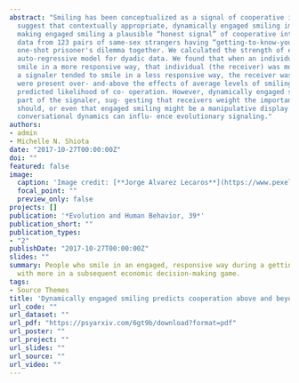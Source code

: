 ```yaml
---
abstract: "Smiling has been conceptualized as a signal of cooperative intent, yet smiles are easy to fake. We
  suggest that contextually appropriate, dynamically engaged smiling imposes an attentional cost, thereby
  making engaged smiling a plausible “honest signal” of cooperative intent. To test this hypothesis, we analyzed
  data from 123 pairs of same-sex strangers having “getting-to-know-you” conversations who subsequently played a
  one-shot prisoner's dilemma together. We calculated the strength of engagement in smiling using a cross-lagged
  auto-regressive model for dyadic data. We found that when an individual's partner (the signaler) tended to
  smile in a more responsive way, that individual (the receiver) was more likely to cooperate. Conversely, when
  a signaler tended to smile in a less responsive way, the receiver was less likely to cooperate. These effects
  were present over- and-above the effects of average levels of smiling and self-reported liking, which also
  predicted likelihood of co- operation. However, dynamically engaged smiling did not predict cooperation on the
  part of the signaler, sug- gesting that receivers weight the importance of engagement more highly than they
  should, or even that engaged smiling might be a manipulative display. These results illustrate how
  conversational dynamics can influ- ence evolutionary signaling."
authors:
- admin
- Michelle N. Shiota
date: "2017-10-27T00:00:00Z"
doi: ""
featured: false
image:
  caption: 'Image credit: [**Jorge Alvarez Lecaros**](https://www.pexels.com/@jorge-alvarez-lecaros-1424964)'
  focal_point: ""
  preview_only: false
projects: []
publication: '*Evolution and Human Behavior, 39*'
publication_short: ""
publication_types:
- "2"
publishDate: "2017-10-27T00:00:00Z"
slides: ""
summary: People who smile in an engaged, responsive way during a getting-to-know-you conversation are cooperated
  with more in a subsequent economic decision-making game.
tags:
- Source Themes
title: 'Dynamically engaged smiling predicts cooperation above and beyond average smiling levels'
url_code: ""
url_dataset: ""
url_pdf: "https://psyarxiv.com/6gt9b/download?format=pdf"
url_poster: ""
url_project: ""
url_slides: ""
url_source: ""
url_video: ""
---
```

